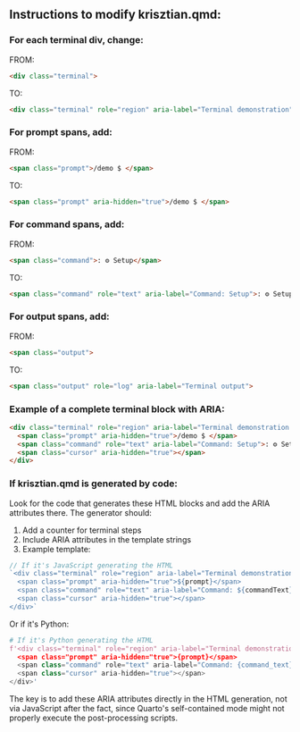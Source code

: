 ## Instructions to modify krisztian.qmd:

### For each terminal div, change:

FROM:
```html
<div class="terminal">
```

TO:
```html
<div class="terminal" role="region" aria-label="Terminal demonstration" tabindex="0">
```

### For prompt spans, add:

FROM:
```html
<span class="prompt">/demo $ </span>
```

TO:
```html
<span class="prompt" aria-hidden="true">/demo $ </span>
```

### For command spans, add:

FROM:
```html
<span class="command">: ⚙️ Setup</span>
```

TO:
```html
<span class="command" role="text" aria-label="Command: Setup">: ⚙️ Setup</span>
```

### For output spans, add:

FROM:
```html
<span class="output">
```

TO:
```html
<span class="output" role="log" aria-label="Terminal output">
```

### Example of a complete terminal block with ARIA:

```html
<div class="terminal" role="region" aria-label="Terminal demonstration step 1" tabindex="0">
  <span class="prompt" aria-hidden="true">/demo $ </span>
  <span class="command" role="text" aria-label="Command: Setup">: ⚙️ Setup</span>
  <span class="cursor" aria-hidden="true"></span>
</div>
```

### If krisztian.qmd is generated by code:

Look for the code that generates these HTML blocks and add the ARIA attributes
there. The generator should:

1. Add a counter for terminal steps
2. Include ARIA attributes in the template strings
3. Example template:

```javascript
// If it's JavaScript generating the HTML
`<div class="terminal" role="region" aria-label="Terminal demonstration step ${stepNumber}" tabindex="0">
  <span class="prompt" aria-hidden="true">${prompt}</span>
  <span class="command" role="text" aria-label="Command: ${commandText}">${command}</span>
  <span class="cursor" aria-hidden="true"></span>
</div>`
```

Or if it's Python:

```python
# If it's Python generating the HTML
f'<div class="terminal" role="region" aria-label="Terminal demonstration step {step_number}" tabindex="0">
  <span class="prompt" aria-hidden="true">{prompt}</span>
  <span class="command" role="text" aria-label="Command: {command_text}">{command}</span>
  <span class="cursor" aria-hidden="true"></span>
</div>'
```

The key is to add these ARIA attributes directly in the HTML generation, not via
JavaScript after the fact, since Quarto's self-contained mode might not properly
execute the post-processing scripts.